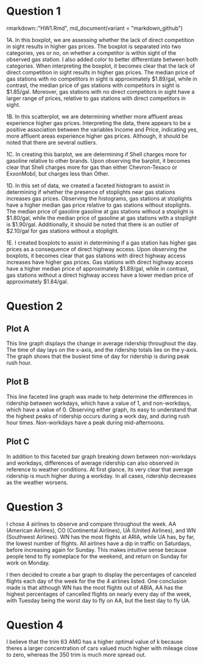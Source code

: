 # Question 1
rmarkdown::"HW1.Rmd", md_document(variant = "markdown_github")

1A. In this boxplot, we are assessing whether the lack of direct competition in
sight results in higher gas prices. The boxplot is separated into two categories, yes or no, on whether a competitor is within sight of the observed gas station. I also added color to better differentiate between both categories.
When interpreting the boxplot, it becomes clear that the lack of direct
competition in sight results in higher gas prices. The median price of gas stations with no competitors in sight is approximately $1.89/gal, while in contrast, the median price of gas stations with competitors in sight is $1.85/gal. Moreover, gas stations with no direct competitors in sight have a larger range of prices, relative to gas stations with direct competitors in sight.

1B. In this scatterplot, we are determining whether more affluent areas experience higher gas prices. Interpreting the data, there appears to be a positive association between the variables Income and Price, indicating yes, more affluent areas experience higher gas prices. Although, it should be noted that there are several outliers.

1C. In creating this barplot, we are determining if Shell charges more for gasoline  relative to other brands. Upon observing the barplot, it becomes clear that Shell charges more for gas than either Chevron-Texaco or ExxonMobil, but charges less than Other.

1D.  In this set of data, we created a faceted histogram to assist in determining if whether the presence of stoplights near gas stations increases gas prices. Observing the histograms, gas stations at stoplights have a higher median gas price relative to gas stations without stoplights. The median price of gasoline gasoline at gas stations without a stoplight is $1.80/gal, while the median price of gasoline at gas stations with a stoplight is $1.90/gal. Additionally, it should be noted that there is an outlier of $2.10/gal for gas stations without a stoplight.

1E.  I created boxplots to assist in determining if a gas station has higher gas prices as a consequence of direct highway access. Upon observing the boxplots, it becomes clear that gas stations with direct highway access increases have higher gas prices. Gas stations with direct highway access have a higher median price of approximately $1.89/gal, while in contrast, gas stations without a direct highway access have a lower median price of approximately $1.84/gal.



# Question 2

## Plot A

This line graph displays the change in average ridership throughout the day. The time of day lays on the x-axis, and the ridership totals lies on the y-axis. The graph shows that the busiest time of day for ridership is during peak rush hour.

## Plot B

This line faceted line graph was made to help determine the differences in ridership between workdays, which have a value of 1, and non-workdays, which have a value of 0. Observing either graph, its easy to understand that the highest peaks of ridership occurs during a work day, and during rush hour times. Non-workdays have a peak during mid-afternoons.


## Plot C

In addition to this faceted bar graph breaking down between non-workdays and
workdays, differences of average ridership can also observed in reference to
weather conditions. At first glance, its very clear that average ridership is
much higher during a workday. In all cases, ridership decreases as the weather
worsens.


# Question 3

I chose 4 airlines to observe and compare throughout the week. AA (American
Airlines), CO (Continental Airlines), UA (United Airlines), and WN (Southwest
Airlines). WN has the most flights at ARIA, while UA has, by far, the lowest
number of flights. All airlines have a dip in traffic on Saturdays, before
increasing again for Sunday. This makes intuitive sense because people tend to
fly someplace for the weekend, and return on Sunday for work on Monday.


I then decided to create a bar graph to display the percentages of canceled
flights each day of the week for the the 4 airlines listed. One conclusion made is that although WN has the most flights out of ABIA, AA has the highest
percentages of cancelled flights on nearly every day of the week, with Tuesday
being the worst day to fly on AA, but the best day to fly UA.


# Question 4

I believe that the trim 63 AMG has a higher optimal value of k because theres
a larger concentration of cars valued much higher with mileage close to zero, whereas the 350 trim is much more spread out.
